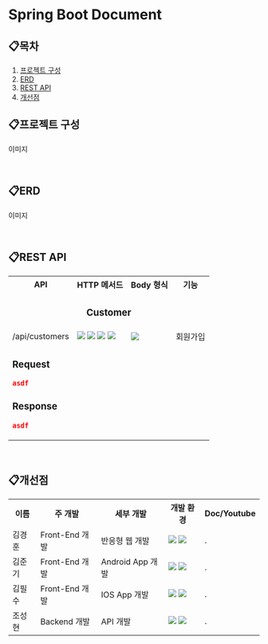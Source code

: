 # Spring Boot Document

## 📋목차

1. [프로젝트 구성](#프로젝트-구성)
2. [ERD](#📋프로젝트-환경-설정-개발환경)
3. [REST API](#📋-페이지)
4. [개선점](#📋-팀원별-역할)

## 📋프로젝트 구성

이미지

<br/>

## 📋ERD

이미지

<br/>

## 📋REST API

<script>
  function toggleDescription() {
    var description = document.getElementById("customerDescription");
    if (description.style.display === "none") {
        description.style.display = "table-row";
    } else {
        description.style.display = "none";
    }
  }
</script>

<div>
<table>
<tr>
<th>API</th>
<th>HTTP 메서드</th>
<th>Body 형식</th>
<th>기능</th>
</tr>

<tr>
<td colspan="4" style="text-align:center">

### Customer

</td>
</tr>

<tr onclick="toggleDescription()">
<td>
/api/customers
</td>
<td>
<img src="https://img.shields.io/badge/POST-yellow">
<img src="https://img.shields.io/badge/GET-green">
<img src="https://img.shields.io/badge/PUT-blue">
<img src="https://img.shields.io/badge/DELETE-red">
</td>
<td>
<img src="https://img.shields.io/badge/JSON-purple">
</td>
<td>
회원가입
</td>
</tr>
<tr id="customerDescription" class="description">
<td>

### Request

```json
asdf
```

### Response

```json
asdf
```
</td>
</tr>
</table>
</div>


<br/>

## 📋개선점

<div>
<table>
  <tr>
    <th>이름</th>
    <th>주 개발</th>
    <th>세부 개발</th>
    <th>개발 환경</th>
    <th>Doc/Youtube</th>
  </tr>
  <tr>
    <td>김경훈</td>
    <td>Front-End 개발</td>
    <td>반응형 웹 개발</td>
    <td>
      <img src="https://img.shields.io/badge/React-20232A?style=for-the-badge&logo=react&logoColor=61DAFB">
      <img src="https://img.shields.io/badge/Firebase-039BE5?style=for-the-badge&logo=Firebase&logoColor=white">
    </td>
    <td>.</td>
  </tr>
  <tr>
    <td>김준기</td>
    <td>Front-End 개발</td>
    <td>Android App 개발</td>
    <td>
      <img src="https://img.shields.io/badge/Flutter-02569B?style=for-the-badge&logo=flutter&logoColor=white">
      <img src="https://img.shields.io/badge/Firebase-039BE5?style=for-the-badge&logo=Firebase&logoColor=white">
    </td>
    <td>.</td>
  </tr>
  <tr>
    <td>김필수</td>
    <td>Front-End 개발</td>
    <td>IOS App 개발</td>
    <td>
      <img src="https://img.shields.io/badge/Flutter-02569B?style=for-the-badge&logo=flutter&logoColor=white">
      <img src="https://img.shields.io/badge/Firebase-039BE5?style=for-the-badge&logo=Firebase&logoColor=white">
    </td>
    <td>.</td>
  </tr>
  <tr>
    <td>조성현</td>
    <td>Backend 개발</td>
    <td>API 개발</td>
    <td>
      <img src="https://img.shields.io/badge/Spring-6DB33F?style=for-the-badge&logo=spring&logoColor=white">
      <img src="https://img.shields.io/badge/MySQL-00000F?style=for-the-badge&logo=mysql&logoColor=white">
    </td>
    <td>.</td>
  </tr>
</table>
</div>
